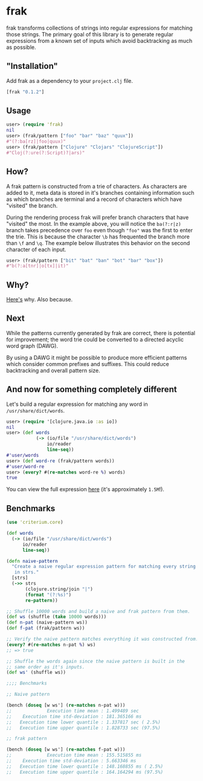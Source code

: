 # frak

frak transforms collections of strings into regular expressions for
matching those strings. The primary goal of this library is to
generate regular expressions from a known set of inputs which avoid
backtracking as much as possible.

## "Installation"

Add frak as a dependency to your `project.clj` file.

```clojure
[frak "0.1.2"]
```

## Usage

```clojure
user> (require 'frak)
nil
user> (frak/pattern ["foo" "bar" "baz" "quux"])
#"(?:ba[rz]|foo|quux)"
user> (frak/pattern ["Clojure" "Clojars" "ClojureScript"])
#"Cloj(?:ure(?:Script)?|ars)"
```

## How?

A frak pattern is constructed from a trie of characters. As characters
are added to it, meta data is stored in it's branches containing
information such as which branches are terminal and a record of
characters which have "visited" the branch.

During the rendering process frak will prefer branch characters that
have "visited" the most. In the example above, you will notice the
`ba(?:r|z)` branch takes precedence over `foo` even though `"foo"` was
the first to enter the trie. This is because the character `\b` has
frequented the branch more than `\f` and `\q`. The example below
illustrates this behavior on the second character of each input.

```clojure
user> (frak/pattern ["bit" "bat" "ban" "bot" "bar" "box"])
#"b(?:a[tnr]|o[tx]|it)"
```

## Why?

[Here's](https://github.com/guns/vim-clojure-static/blob/249328ee659190babe2b14cd119f972b21b80538/syntax/clojure.vim#L91-L92)
why. Also because.

## Next

While the patterns currently generated by frak are correct, there is
potential for improvement; the word trie could be converted to a
directed acyclic word graph (DAWG).

By using a DAWG it might be possible to produce more efficient
patterns which consider common prefixes and suffixes. This could
reduce backtracking and overall pattern size.

## And now for something completely different

Let's build a regular expression for matching any word in
`/usr/share/dict/words`.

```clojure
user> (require '[clojure.java.io :as io])
nil
user> (def words
           (-> (io/file "/usr/share/dict/words")
               io/reader
               line-seq))
#'user/words
user> (def word-re (frak/pattern words))
#'user/word-re
user> (every? #(re-matches word-re %) words) 
true
```

You can view the full expression
[here](https://gist.github.com/noprompt/6106573/raw/fcb683834bb2e171618ca91bf0b234014b5b957d/word-re.clj)
(it's approximately `1.5M`!).

## Benchmarks

```clojure
(use 'criterium.core)

(def words
  (-> (io/file "/usr/share/dict/words")
      io/reader
      line-seq))

(defn naive-pattern
  "Create a naive regular expression pattern for matching every string
   in strs."
  [strs]
  (->> strs
       (clojure.string/join "|")
       (format "(?:%s)")
       re-pattern))

;; Shuffle 10000 words and build a naive and frak pattern from them.
(def ws (shuffle (take 10000 words)))
(def n-pat (naive-pattern ws))
(def f-pat (frak/pattern ws))

;; Verify the naive pattern matches everything it was constructed from.
(every? #(re-matches n-pat %) ws)
;; => true

;; Shuffle the words again since the naive pattern is built in the
;; same order as it's inputs.
(def ws' (shuffle ws))

;;;; Benchmarks

;; Naive pattern 

(bench (doseq [w ws'] (re-matches n-pat w)))
;;             Execution time mean : 1.499489 sec
;;    Execution time std-deviation : 181.365166 ms
;;   Execution time lower quantile : 1.337817 sec ( 2.5%)
;;   Execution time upper quantile : 1.828733 sec (97.5%)

;; frak pattern

(bench (doseq [w ws'] (re-matches f-pat w)))
;;             Execution time mean : 155.515855 ms
;;    Execution time std-deviation : 5.663346 ms
;;   Execution time lower quantile : 148.168855 ms ( 2.5%)
;;   Execution time upper quantile : 164.164294 ms (97.5%)
```
